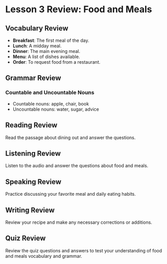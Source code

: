 <!-- content/Level2/Lesson3/review/review.md -->

# Lesson 3 Review: Food and Meals

## Vocabulary Review

- **Breakfast**: The first meal of the day.
- **Lunch**: A midday meal.
- **Dinner**: The main evening meal.
- **Menu**: A list of dishes available.
- **Order**: To request food from a restaurant.

## Grammar Review

### Countable and Uncountable Nouns

- Countable nouns: apple, chair, book
- Uncountable nouns: water, sugar, advice

## Reading Review

Read the passage about dining out and answer the questions.

## Listening Review

Listen to the audio and answer the questions about food and meals.

## Speaking Review

Practice discussing your favorite meal and daily eating habits.

## Writing Review

Review your recipe and make any necessary corrections or additions.

## Quiz Review

Review the quiz questions and answers to test your understanding of food and meals vocabulary and grammar.

